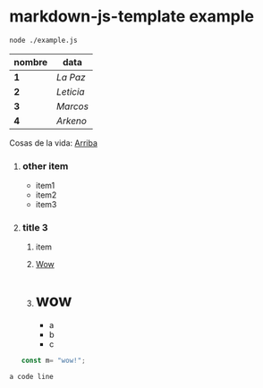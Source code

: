 # markdown-js-template example
```bash
node ./example.js
```
|nombre|data|
|----|----|
|**1**|*La Paz*|
|**2**|*Leticia*|
|**3**|*Marcos*|
|**4**|*Arkeno*|

Cosas de la vida:
[Arriba]("#La_casualidad_de_la_vida")

1. ### other item

   - item1
   - item2
   - item3

2. ### title 3

   1. item
   2. [Wow]("")
   3. # wow

      - a
      - b
      - c


```js
   const m= "wow!";
```
`a code line`
